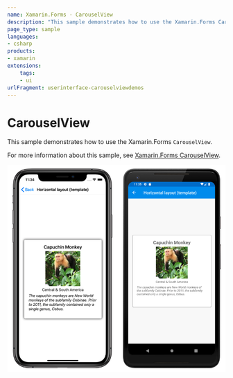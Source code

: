 ```yaml
---
name: Xamarin.Forms - CarouselView
description: "This sample demonstrates how to use the Xamarin.Forms CarouselView (UI)"
page_type: sample
languages:
- csharp
products:
- xamarin
extensions:
    tags:
    - ui
urlFragment: userinterface-carouselviewdemos
---
```

# CarouselView

This sample demonstrates how to use the Xamarin.Forms `CarouselView`.

For more information about this sample, see [Xamarin.Forms CarouselView](https://docs.microsoft.com/xamarin/xamarin-forms/user-interface/carouselview/).

![CarouselView application screenshot](Screenshots/01All.png "CarouselView application screenshot")

